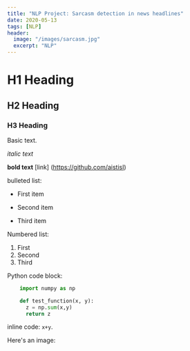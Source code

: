 ```yaml
---
title: "NLP Project: Sarcasm detection in news headlines"
date: 2020-05-13
tags: [NLP]
header:
  image: "/images/sarcasm.jpg"
  excerpt: "NLP"
---
```


# H1 Heading
## H2 Heading
### H3 Heading

Basic text.

*italic text*

**bold text**
[link] (https://github.com/aistisl)

bulleted list:
* First item
+ Second item
- Third item

Numbered list:
1. First
2. Second
3. Third

Python code block:
```python
    import numpy as np

    def test_function(x, y):
      z = np.sum(x,y)
      return z
```

inline code: `x+y`.

Here's an image: 
<img src="{{site.url}}{{ site.baseurl }}/images/sarcasm.png" alt="">